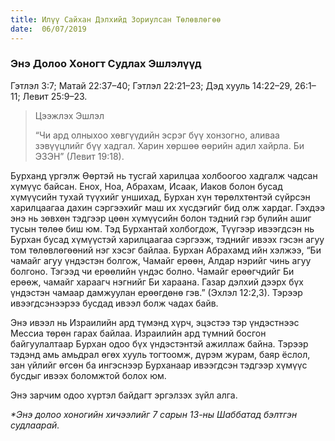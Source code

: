 ```yaml
---
title: Илүү Сайхан Дэлхийд Зориулсан Төлөвлөгөө
date:  06/07/2019
---
```


### Энэ Долоо Хоногт Судлах Эшлэлүүд
Гэтлэл 3:7; Матай 22:37–40; Гэтлэл 22:21–23; Дэд хууль 14:22–29, 26:1–11; Левит 25:9–23.

> <p>Цээжлэх Эшлэл</p>
> “Чи ард олныхоо хөвгүүдийн эсрэг бүү хонзогно, аливаа зэвүүцлийг бүү хадгал. Харин хөршөө өөрийн адил хайрла. Би ЭЗЭН” (Левит 19:18).

Бурханд үргэлж  Өөртэй нь тусгай харилцаа холбоогоо хадгалж чадсан хүмүүс байсан. Енох, Ноа, Абрахам, Исаак, Иаков болон бусад хүмүүсийн тухай түүхийг уншихад, Бурхан хүн төрөлхтөнтэй сүйрсэн харилцаагаа дахин сэргээхийг маш их хүсдэгийг бид олж хардаг. Гэхдээ энэ нь зөвхөн тэдгээр цөөн хүмүүсийн болон тэдний гэр бүлийн ашиг тусын төлөө биш юм. Тэд Бурхантай холбогдож, Түүгээр ивээгдсэн нь Бурхан бусад хүмүүстэй харилцаагаа сэргээж, тэднийг ивээх гэсэн агуу том төлөвлөгөөний нэг хэсэг байлаа. Бурхан Абрахамд ийн хэлжээ, “Би чамайг агуу үндэстэн болгож, Чамайг ерөөн, Алдар нэрийг чинь агуу болгоно. Тэгээд чи ерөөлийн үндэс болно. Чамайг ерөөгчдийг Би ерөөж, чамайг хараагч нэгнийг Би хараана. Газар дэлхий дээрх бүх үндэстэн чамаар дамжуулан ерөөгдөнө гэв.” (Эхлэл 12:2,3). Тэрээр ивээгдсэнээрээ бусдад ивээл болж чадах байв.

Энэ ивээл нь Израилийн ард түмэнд хүрч, эцэстээ тэр үндэстнээс Мессиа төрөн гарах байлаа. Израилийн ард түмний босгон байгуулалтаар Бурхан одоо бүх үндэстэнтэй ажиллаж байна. Тэрээр тэдэнд амь амьдрал өгөх хууль тогтоомж, дүрэм журам, баяр ёслол, зан үйлийг өгсөн ба ингэснээр Бурханаар ивээгдсэн тэдгээр хүмүүс бусдыг ивээх боломжтой болох юм.

Энэ  зарчим одоо хүртэл байдагт эргэлзэх зүйл алга.

_*Энэ долоо хоногийн хичээлийг 7 сарын 13-ны Шаббатад бэлтгэн судлаарай._